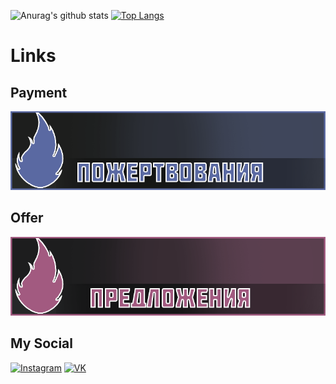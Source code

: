![Anurag's github stats](https://github-readme-stats.vercel.app/api?username=DmitrijevK&count_private=true&show_icons=true&theme=dracula)
[![Top Langs](https://github-readme-stats.vercel.app/api/top-langs/?username=DmitrijevK)](https://github.com/DmitrijevK/github-readme-stats&theme=dracula)
# Links
## Payment
[![Payment](https://github.com/DmitrijevK/DmitrijevK/blob/main/5a69a2.png)](https://www.paypal.com/pools/c/8tkyjM2IPp?_ga=2.132256462.1115608334.1602353428-846535792.1602353428)
## Offer
[![Predlozenija](https://github.com/DmitrijevK/DmitrijevK/blob/main/a25a80.png)](https://vk.com/kirikdm)
 
## My Social
[![Instagram](https://img.shields.io/badge/-Instagram-090909?style=for-the-badge&logo=Instagram)](https://www.instagram.com/kirill_dm15/)
[![VK](https://img.shields.io/badge/-VK-090909?style=for-the-badge&logo=Vk)](https://vk.com/kirikdm)

